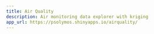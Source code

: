 ```yaml
---
title: Air Quality
description: Air monitoring data explorer with kriging
app_url: https://psolymos.shinyapps.io/airquality/
--- 
```


